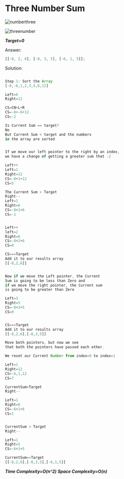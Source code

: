 # Three Number Sum

![numberthree](https://user-images.githubusercontent.com/15992276/57661324-5f9bf780-75b8-11e9-83c3-e21cce8d9c41.png)

![threenumber](https://user-images.githubusercontent.com/15992276/57661327-5f9bf780-75b8-11e9-975d-31e6133ce0f3.png)




**_Target=0_**

Answer:

```javascript
[[-8, 2, 6], [-8, 3, 5], [-6, 1, 5]];
```

Solution:

```javascript

Step 1: Sort the Array
[-8,-6,1,2,3,5,6,12]

Left=6
Right=12

CS=CN+L+R
CS=-8+-6+12
CS=-2

Is Current Sum == target?
No
But Current Sum < target and the numbers
in the array are sorted


If we move our left pointer to the right by an index,
we have a change of getting a greater sum that -2

Left++
Left=1
Right=12
CS=-8+1+12
CS=5

The Current Sum > Target
Right--
Left=1
Right=6
CS=-8+1+6
CS=-1


Left++
left=2
Right=6
CS=-8+2+6
CS=0

CS===Target
Add it to our results array
[[-8,2,6]]


Now if we move the Left pointer, the Current
Sum is going to be less than Zero and
if we move the right pointer, the Current sum
is going to be greater than Zero

Left=3
Right=5
CS=-8+3+5
CS=0


CS===Target
Add it to our results array
[[-8,2,6],[-8,3,5]]

Move both pointers, but now we see
that both the pointers have passed each other.

We reset our Current Number from index=0 to index=1

Left=1
Right=12
CS=-6,1,12
CS=7

CurrentSum>Target
Right--

Left=1
Right=6
CS=-6+1+6
CS=1


CurrentSum > Target
Right--

Left=1
Right=5
CS=-6+1+5

CurrentSum==Target
[[-8,2,6],[-8,3,5],[-6,1,5]]

```

**_Time Complexity=O(n^2)_**
**_Space Complexity=O(n)_**
